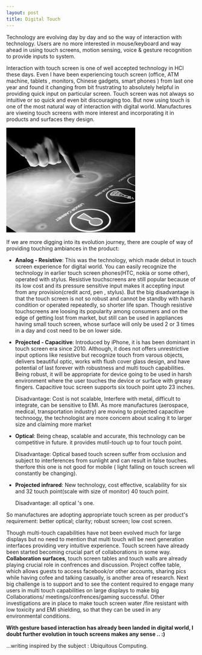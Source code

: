 ```yaml
---
layout: post
title: Digital Touch
---
```


Technology are evolving day by day and so the way of interaction with technology. Users are no more interested in mouse/keyboard  and way ahead in using touch screens, motion sensing, voice & gesture recognition to provide inputs to system.

Interaction with touch screen is one of  well accepted technology in HCI these days. Even I have been experiencing touch screen (office, ATM machine, tablets , monitors, Chinese gadgets, smart phones ) from last one year and found it changing from bit frustrating to absolutely helpful in providing quick input on particular screen. Touch screen was not always so intuitive or so quick and even bit discouraging too. But now using touch is one of the most natural way of interaction with digital world. Manufactures are viweing touch screens with more interest and incorporating it in products and surfaces they design.

![_config.yml](/images/dt.jpg)

If we are more digging into its evolution journey, there are couple of way of providing touching ambiances in the product:

* __Analog - Resistive__:  This was the technology, which made debut in touch screen experience for digital world. You can easily recognize the technology in earlier touch screen phones(HTC, nokia or some other), operated with stylus. Resistive touchscreens are still popular because of its low cost and its pressure sensitive input makes it accepting input from any provision(credit acrd, pen , stylus). But the big disadvantage is that the touch screen is not so robust and  cannot be standby with harsh condition or operated repeatedly, so shorter life span.  Though resistive touchscreens are loosing its popularity among consumers and on the edge of getting lost from market,  but still can be used in appliances having small touch screen, whose surface will only be used 2 or 3 times in a day and cost need to be on lower side.

* __Projected - Capacitive__:  Introduced by iPhone, it is has been dominant in touch screen era since 2010.
Although, it does not offers unrestrictive input options like resistive but recognize touch from varous objects,
delivers beautiful optic, works with flush cover glass design, and have potential of last forever with robustness and multi touch capabilities. Being robust, it will be appropriate for device going to be used in harsh environment where the user touches the device or surface with greasy fingers. Capacitive touc screen supports six touch point upto 23 inches.

    Disadvantage: Cost is not scalable, Interfere with metal, difficult to integrate, can be sensitive to EMI.
    As more manufactures (aerospace, medical, transportation industry) are moving to projected capacitive technoogy, the technologist are more concern about scaling it to larger size and claiming more market

* __Optical__: Being cheap, scalable and accurate, this technology can be competitive in future. it provides mutil-touch up to four touch point.

    Disadvantage: Optical based touch screen suffer from occlusion and subject to interferences from sunlight and can result in false touches. therfore this one is not good for mobile ( light falling on touch screen  wll constantly be changing).

* __Projected infrared__: New technology, cost effective, scalability for six and 32 touch point(scale with size of monitor) 40 touch point.

    Disadvantage: all optical 's one.

So manufactures are adopting appropriate touch screen as per product's requirement: better optical; clarity; robust screen; low cost screen.

Though multi-touch capabilities have not been evolved much for large displays but no need to mention that multi touch will be next generation interfaces providing very intuitive experience. Touch screen have already been started becoming crucial part of collaborations in some way. **Collaboration surfaces**, touch screen tables and touch walls are already playing crucial role in confrences and discussion. Project coffee table, which allows guests to access facebook/or other accounts, sharing pics while having cofee and talking casually, is another area of research. Next big challenge is to support and to see the content required to engage many users in multi touch capabilities on large displays to make big Collaborations/ meetings/confrences/gaming successful.
Other investigations are in place to make touch screen water /fire resistant with low toxicity and EMI shielding, so that they can be used in any environmental conditions.

**With gesture based interaction has already been landed in digital world, I doubt further evolution in touch screens makes any sense .. :)**


...writing inspired by the subject : Ubiquitous Computing.
